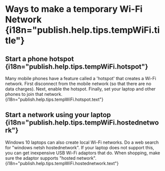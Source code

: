 # Ways to make a temporary Wi-Fi Network {i18n="publish.help.tips.tempWiFi.title"}

## Start a phone hotspot {i18n="publish.help.tips.tempWiFi.hotspot"}

Many mobile phones have a feature called a 'hotspot' that creates a Wi-Fi network. First disconnect from the mobile network (so that there are no data charges). Next, enable the hotspot. Finally, set your laptop and other phones to join that network. {i18n="publish.help.tips.tempWiFi.hotspot.text"}

## Start a network using your laptop {i18n="publish.help.tips.tempWiFi.hostednetwork"}

Windows 10 laptops can also create local Wi-Fi networks. Do a web search for "windows netsh hostednetwork". If your laptop does not support this, you can get inexpensive USB Wi-Fi adaptors that do. When shopping, make sure the adaptor supports "hosted network". {i18n="publish.help.tips.tempWiFi.hostednetwork.text"}
